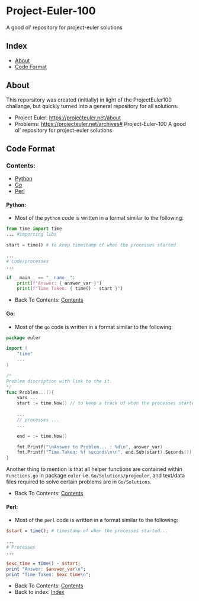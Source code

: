 # Project-Euler-100 
A good ol' repository for project-euler solutions

## Index
  - [About](#about)
  - [Code Format](#code-format)

## About
This reporsitory was created (initially) in light of the ProjectEuler100 challange, but quickly turned into a general repository for all solutions.

* Project Euler: https://projecteuler.net/about
* Problems: https://projecteuler.net/archives# Project-Euler-100 
A good ol' repository for project-euler solutions

## Code Format

### Contents:
  - [Python](#python)
  - [Go](#go)
  - [Perl](#perl)

#### Python:
* Most of the `python` code is written in a format similar to the following:
```py
from time import time
... #importing libs

start = time() # to keep timestamp of when the processes started

...
# code/processes
...

if __main__ == "__name__":
    print(f"Answer: { answer_var }")
    print(f"Time Taken: { time() - start }")
```
* Back To Contents: [Contents](#contents)

#### Go:
* Most of the `go` code is written in a format similar to the following:
```go
package euler

import (
    "time"
    ...
)

/*
Problem discription with link to the it.
*/
func Problem...(){
    vars ...
    start := time.Now() // to keep a track of when the processes started
    
    ...
    // processes ...
    ...

    end = := time.Now()

    fmt.Printf("\nAnswer to Problem... : %d\n", answer_var)
    fmt.Printf("Time Taken: %f seconds\n\n", end.Sub(start).Seconds())
}
```
Another thing to mention is that all helper functions are contained within `Functions.go` in package `euler` i.e. `Go/Solutions/projeuler`, and text/data files required to solve certain problems are in `Go/Solutions`.
* Back To Contents: [Contents](#contents)

#### Perl:
* Most of the `perl` code is written in a format similar to the following:
```perl
$start = time(); # timestamp of when the processes started...

...
# Processes
...

$exc_time = time() - $start;
print "Answer: $answer_var\n";
print "Time Taken: $exc_time\n";
```
* Back To Contents: [Contents](#contents)
* Back to index: [Index](#index)
